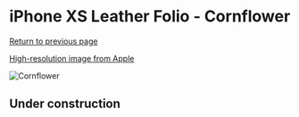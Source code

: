 # iPhone XS Leather Folio - Cornflower

[Return to previous page](/iphone_x)

[High-resolution image from Apple](https://store.storeimages.cdn-apple.com/8756/as-images.apple.com/is/MVFT2?wid=4500&hei=4500&fmt=png)

<div style="width: 500px"><img src="/everyphone/MVFT2.png" alt="Cornflower"></div>

## Under construction
